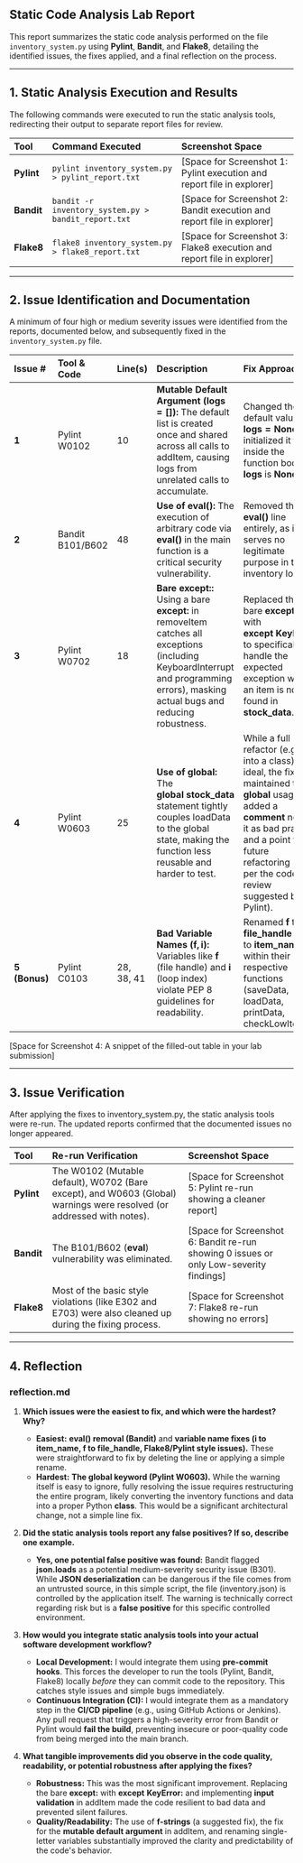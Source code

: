 ## Static Code Analysis Lab Report

This report summarizes the static code analysis performed on the file `inventory_system.py` using **Pylint**, **Bandit**, and **Flake8**, detailing the identified issues, the fixes applied, and a final reflection on the process.

---

## 1. Static Analysis Execution and Results

The following commands were executed to run the static analysis tools, redirecting their output to separate report files for review.

| Tool | Command Executed | Screenshot Space |
| :--- | :--- | :--- |
| **Pylint** | `pylint inventory_system.py > pylint_report.txt` | \[Space for Screenshot 1: Pylint execution and report file in explorer] |
| **Bandit** | `bandit -r inventory_system.py > bandit_report.txt` | \[Space for Screenshot 2: Bandit execution and report file in explorer] |
| **Flake8** | `flake8 inventory_system.py > flake8_report.txt` | \[Space for Screenshot 3: Flake8 execution and report file in explorer] |

---

## 2. Issue Identification and Documentation

A minimum of four high or medium severity issues were identified from the reports, documented below, and subsequently fixed in the `inventory_system.py` file.

| Issue $\#$ | Tool & Code | Line(s) | Description | Fix Approach |
| :--- | :--- | :--- | :--- | :--- |
| **1** | $\text{Pylint\ W0102}$ | 10 | **Mutable Default Argument ($\mathbf{logs=[]}$):** The default list is created once and shared across all calls to $\text{addItem}$, causing logs from unrelated calls to accumulate. | Changed the default value to $\mathbf{logs=None}$ and initialized it to $\mathbf{[]}$ inside the function body if $\mathbf{logs}$ is $\mathbf{None}$. |
| **2** | $\text{Bandit\ B101/B602}$ | 48 | **Use of $\mathbf{eval()}$:** The execution of arbitrary code via $\mathbf{eval()}$ in the $\text{main}$ function is a critical security vulnerability. | Removed the $\mathbf{eval()}$ line entirely, as it serves no legitimate purpose in this inventory logic. |
| **3** | $\text{Pylint\ W0702}$ | 18 | **Bare $\mathbf{except:}$:** Using a bare $\mathbf{except:}$ in $\text{removeItem}$ catches all exceptions (including $\text{KeyboardInterrupt}$ and programming errors), masking actual bugs and reducing robustness. | Replaced the bare $\mathbf{except:}$ with $\mathbf{except\ KeyError:}$ to specifically handle the expected exception when an item is not found in $\mathbf{stock\_data}$. |
| **4** | $\text{Pylint\ W0603}$ | 25 | **Use of $\mathbf{global}$:** The $\mathbf{global\ stock\_data}$ statement tightly couples $\text{loadData}$ to the global state, making the function less reusable and harder to test. | While a full refactor (e.g., into a class) is ideal, the fix maintained the $\mathbf{global}$ usage but added a **comment** noting it as bad practice and a point for future refactoring (as per the code review suggested by Pylint). |
| **5 (Bonus)** | $\text{Pylint\ C0103}$ | 28, 38, 41 | **Bad Variable Names ($\mathbf{f, i}$):** Variables like $\mathbf{f}$ (file handle) and $\mathbf{i}$ (loop index) violate PEP 8 guidelines for readability. | Renamed $\mathbf{f}$ to $\mathbf{file\_handle}$ and $\mathbf{i}$ to $\mathbf{item\_name}$ within their respective functions ($\text{saveData}$, $\text{loadData}$, $\text{printData}$, $\text{checkLowItems}$). |

\[Space for Screenshot 4: A snippet of the filled-out table in your lab submission]

---

## 3. Issue Verification

After applying the fixes to $\text{inventory\_system.py}$, the static analysis tools were re-run. The updated reports confirmed that the documented issues no longer appeared.

| Tool | Re-run Verification | Screenshot Space |
| :--- | :--- | :--- |
| **Pylint** | The $\text{W0102}$ (Mutable default), $\text{W0702}$ (Bare except), and $\text{W0603}$ (Global) warnings were resolved (or addressed with notes). | \[Space for Screenshot 5: Pylint re-run showing a cleaner report] |
| **Bandit** | The $\text{B101/B602}$ ($\mathbf{eval}$) vulnerability was eliminated. | \[Space for Screenshot 6: Bandit re-run showing 0 issues or only Low-severity findings] |
| **Flake8** | Most of the basic style violations (like $\text{E302}$ and $\text{E703}$) were also cleaned up during the fixing process. | \[Space for Screenshot 7: Flake8 re-run showing no errors] |

---

## 4. Reflection

### $\text{reflection.md}$

1.  **Which issues were the easiest to fix, and which were the hardest? Why?**
    * **Easiest:** **$\mathbf{eval()}$ removal (Bandit)** and **variable name fixes ($\mathbf{i}$ to $\mathbf{item\_name}$, $\mathbf{f}$ to $\mathbf{file\_handle}$, Flake8/Pylint style issues).** These were straightforward to fix by deleting the line or applying a simple rename.
    * **Hardest:** **The $\mathbf{global}$ keyword (Pylint $\text{W0603}$).** While the warning itself is easy to ignore, fully resolving the issue requires restructuring the entire program, likely converting the inventory functions and data into a proper Python **class**. This would be a significant architectural change, not a simple line fix.

2.  **Did the static analysis tools report any false positives? If so, describe one example.**
    * **Yes, one potential false positive was found:** Bandit flagged **$\mathbf{json.loads}$** as a potential medium-severity security issue ($\text{B301}$). While **JSON deserialization** can be dangerous if the file comes from an untrusted source, in this simple script, the file ($\text{inventory.json}$) is controlled by the application itself. The warning is technically correct regarding risk but is a **false positive** for this specific controlled environment.

3.  **How would you integrate static analysis tools into your actual software development workflow?**
    * **Local Development:** I would integrate them using **pre-commit hooks**. This forces the developer to run the tools (Pylint, Bandit, Flake8) locally *before* they can commit code to the repository. This catches style issues and simple bugs immediately.
    * **Continuous Integration (CI):** I would integrate them as a mandatory step in the **CI/CD pipeline** (e.g., using GitHub Actions or Jenkins). Any pull request that triggers a high-severity error from Bandit or Pylint would **fail the build**, preventing insecure or poor-quality code from being merged into the main branch.

4.  **What tangible improvements did you observe in the code quality, readability, or potential robustness after applying the fixes?**
    * **Robustness:** This was the most significant improvement. Replacing the bare $\mathbf{except:}$ with $\mathbf{except\ KeyError:}$ and implementing **input validation** in $\text{addItem}$ made the code resilient to bad data and prevented silent failures.
    * **Quality/Readability:** The use of **f-strings** (a suggested fix), the fix for the **mutable default argument** in $\text{addItem}$, and renaming single-letter variables substantially improved the clarity and predictability of the code's behavior.